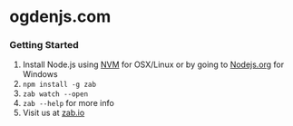 # ogdenjs.com

### Getting Started
1. Install Node.js using [NVM](http://github.com/creationix/nvm) for OSX/Linux or by going to [Nodejs.org](http://nodejs.org) for Windows
2. ```npm install -g zab```
3. ```zab watch --open```
4. ```zab --help``` for more info
5. Visit us at [zab.io](http://zab.io)
